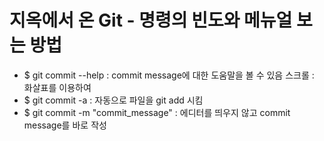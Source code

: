 # 지옥에서 온 Git - 명령의 빈도와 메뉴얼 보는 방법

* $ git commit --help : commit message에 대한 도움말을 볼 수 있음
  스크롤 : 화살표를 이용하여
* $ git commit -a : 자동으로 파일을 git add 시킴
* $ git commit -m "commit_message" :  에디터를 띄우지 않고 commit message를 바로 작성